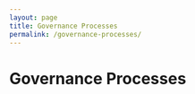 ```yaml
---
layout: page
title: Governance Processes
permalink: /governance-processes/
---
```


# Governance Processes
